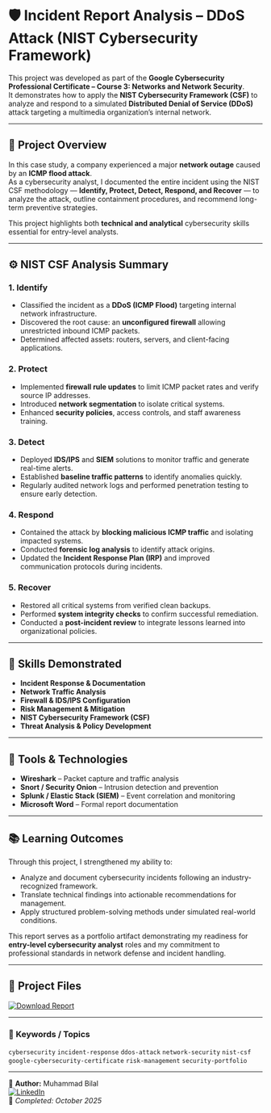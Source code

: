 # 🛡️ Incident Report Analysis – DDoS Attack (NIST Cybersecurity Framework)

This project was developed as part of the **Google Cybersecurity Professional Certificate – Course 3: Networks and Network Security**.  
It demonstrates how to apply the **NIST Cybersecurity Framework (CSF)** to analyze and respond to a simulated **Distributed Denial of Service (DDoS)** attack targeting a multimedia organization’s internal network.

---

## 📘 Project Overview

In this case study, a company experienced a major **network outage** caused by an **ICMP flood attack**.  
As a cybersecurity analyst, I documented the entire incident using the NIST CSF methodology — **Identify, Protect, Detect, Respond, and Recover** — to analyze the attack, outline containment procedures, and recommend long-term preventive strategies.

This project highlights both **technical and analytical** cybersecurity skills essential for entry-level analysts.

---

## ⚙️ NIST CSF Analysis Summary

### 1. Identify  
- Classified the incident as a **DDoS (ICMP Flood)** targeting internal network infrastructure.  
- Discovered the root cause: an **unconfigured firewall** allowing unrestricted inbound ICMP packets.  
- Determined affected assets: routers, servers, and client-facing applications.  

### 2. Protect  
- Implemented **firewall rule updates** to limit ICMP packet rates and verify source IP addresses.  
- Introduced **network segmentation** to isolate critical systems.  
- Enhanced **security policies**, access controls, and staff awareness training.  

### 3. Detect  
- Deployed **IDS/IPS** and **SIEM** solutions to monitor traffic and generate real-time alerts.  
- Established **baseline traffic patterns** to identify anomalies quickly.  
- Regularly audited network logs and performed penetration testing to ensure early detection.  

### 4. Respond  
- Contained the attack by **blocking malicious ICMP traffic** and isolating impacted systems.  
- Conducted **forensic log analysis** to identify attack origins.  
- Updated the **Incident Response Plan (IRP)** and improved communication protocols during incidents.  

### 5. Recover  
- Restored all critical systems from verified clean backups.  
- Performed **system integrity checks** to confirm successful remediation.  
- Conducted a **post-incident review** to integrate lessons learned into organizational policies.  

---

## 🧠 Skills Demonstrated

- **Incident Response & Documentation**  
- **Network Traffic Analysis**  
- **Firewall & IDS/IPS Configuration**  
- **Risk Management & Mitigation**  
- **NIST Cybersecurity Framework (CSF)**  
- **Threat Analysis & Policy Development**  

---

## 🧾 Tools & Technologies

- **Wireshark** – Packet capture and traffic analysis  
- **Snort / Security Onion** – Intrusion detection and prevention  
- **Splunk / Elastic Stack (SIEM)** – Event correlation and monitoring  
- **Microsoft Word** – Formal report documentation  

---

## 📚 Learning Outcomes

Through this project, I strengthened my ability to:  
- Analyze and document cybersecurity incidents following an industry-recognized framework.  
- Translate technical findings into actionable recommendations for management.  
- Apply structured problem-solving methods under simulated real-world conditions.  

This report serves as a portfolio artifact demonstrating my readiness for **entry-level cybersecurity analyst** roles and my commitment to professional standards in network defense and incident handling.

---

## 📂 Project Files

[![Download Report](https://img.shields.io/badge/Download_Incident_Report-Word_File-blue?style=for-the-badge&logo=microsoftword)](https://github.com/Muhammad-Bilal834/incident-report-analysis/raw/main/Incident_Report_Analysis.docx)

---

### 🔖 Keywords / Topics
`cybersecurity` `incident-response` `ddos-attack` `network-security` `nist-csf` `google-cybersecurity-certificate` `risk-management` `security-portfolio`

---

👤 **Author:** Muhammad Bilal  
[![LinkedIn](https://img.shields.io/badge/LinkedIn-Connect-blue?logo=linkedin&style=for-the-badge)](https://www.linkedin.com/in/muhammad-bilal-914273314/)  
📅 *Completed: October 2025*

